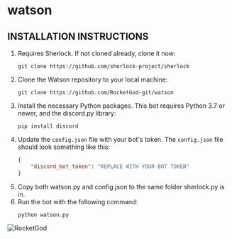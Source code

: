 # watson

## INSTALLATION INSTRUCTIONS

1. Requires Sherlock. If not cloned already, clone it now:
    ```
    git clone https://github.com/sherlock-project/sherlock
    ```
2. Clone the Watson repository to your local machine:
    ```
    git clone https://github.com/RocketGod-git/watson
    ```
3. Install the necessary Python packages. This bot requires Python 3.7 or newer, and the discord.py library:
    ```
    pip install discord
    ```
4. Update the `config.json` file with your bot's token. The `config.json` file should look something like this:
    ```json
	{
		"discord_bot_token": "REPLACE WITH YOUR BOT TOKEN"
	}
    ```
5. Copy both watson.py and config.json to the same folder sherlock.py is in.
6. Run the bot with the following command:
    ```
    python watson.py
    ```

![RocketGod](https://github.com/RocketGod-git/shell-access-discord-bot/assets/57732082/c68635fa-b89d-4f74-a1cb-5b5351c22c98)
